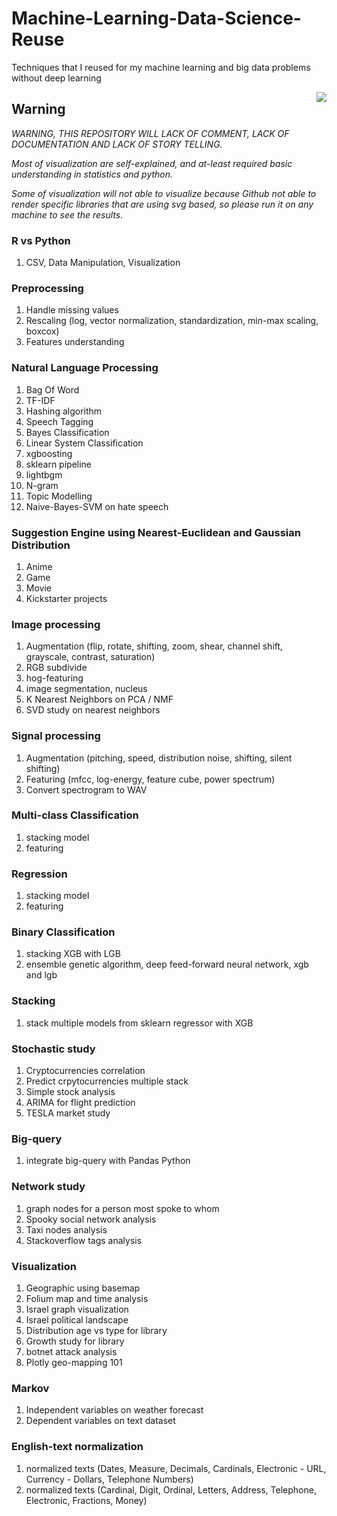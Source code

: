 # Machine-Learning-Data-Science-Reuse
Techniques that I reused for my machine learning and big data problems without deep learning

<img src="https://vignette.wikia.nocookie.net/2007scape/images/8/8c/Genie.png/revision/latest?cb=20151018052559" align="right">

## Warning

*WARNING, THIS REPOSITORY WILL LACK OF COMMENT, LACK OF DOCUMENTATION AND LACK OF STORY TELLING.*

*Most of visualization are self-explained, and at-least required basic understanding in statistics and python.*

*Some of visualization will not able to visualize because Github not able to render specific libraries that are using svg based, so please run it on any machine to see the results.*

### R vs Python
1. CSV, Data Manipulation, Visualization

### Preprocessing
1. Handle missing values
2. Rescaling (log, vector normalization, standardization, min-max scaling, boxcox)
3. Features understanding

### Natural Language Processing
1. Bag Of Word
2. TF-IDF
3. Hashing algorithm
4. Speech Tagging
5. Bayes Classification
6. Linear System Classification
7. xgboosting
8. sklearn pipeline
9. lightbgm
10. N-gram
11. Topic Modelling
12. Naive-Bayes-SVM on hate speech

### Suggestion Engine using Nearest-Euclidean and Gaussian Distribution
1. Anime
2. Game
3. Movie
4. Kickstarter projects

### Image processing
1. Augmentation (flip, rotate, shifting, zoom, shear, channel shift, grayscale, contrast, saturation)
2. RGB subdivide
3. hog-featuring
4. image segmentation, nucleus
5. K Nearest Neighbors on PCA / NMF
6. SVD study on nearest neighbors

### Signal processing
1. Augmentation (pitching, speed, distribution noise, shifting, silent shifting)
2. Featuring (mfcc, log-energy, feature cube, power spectrum)
3. Convert spectrogram to WAV

### Multi-class Classification
1. stacking model
2. featuring

### Regression
1. stacking model
2. featuring

### Binary Classification
1. stacking XGB with LGB
2. ensemble genetic algorithm, deep feed-forward neural network, xgb and lgb

### Stacking
1. stack multiple models from sklearn regressor with XGB

### Stochastic study
1. Cryptocurrencies correlation
2. Predict crpytocurrencies multiple stack
3. Simple stock analysis
4. ARIMA for flight prediction
5. TESLA market study

### Big-query
1. integrate big-query with Pandas Python

### Network study
1. graph nodes for a person most spoke to whom
2. Spooky social network analysis
3. Taxi nodes analysis
4. Stackoverflow tags analysis

### Visualization
1. Geographic using basemap
2. Folium map and time analysis
3. Israel graph visualization
4. Israel political landscape
5. Distribution age vs type for library
6. Growth study for library
7. botnet attack analysis
8. Plotly geo-mapping 101

### Markov
1. Independent variables on weather forecast
2. Dependent variables on text dataset

### English-text normalization
1. normalized texts (Dates, Measure, Decimals, Cardinals, Electronic - URL, Currency - Dollars, Telephone Numbers)
2. normalized texts (Cardinal, Digit, Ordinal, Letters, Address, Telephone, Electronic, Fractions, Money)
